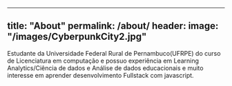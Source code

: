 ----
title: "About"
permalink: /about/
header: 
    image: "/images/CyberpunkCity2.jpg"
----
Estudante da Universidade Federal Rural de Pernambuco(UFRPE) do curso de Licenciatura em computação e possuo experiência em Learning Analytics/Ciência de dados e Análise de dados educacionais e muito interesse em aprender desenvolvimento Fullstack com javascript.